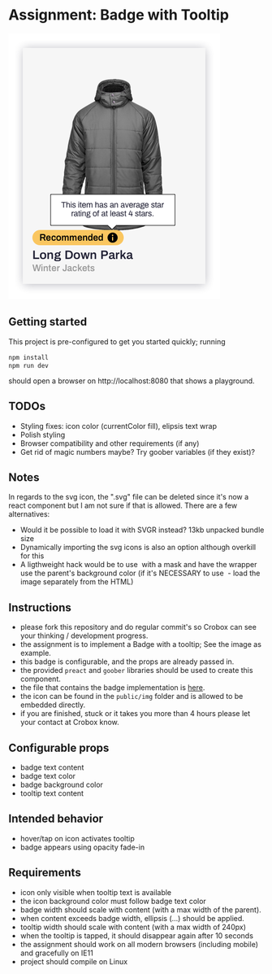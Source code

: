 # Assignment: Badge with Tooltip

![Assignment](assignment.png)

## Getting started
This project is pre-configured to get you started quickly; running
```
npm install
npm run dev
```
should open a browser on http://localhost:8080 that shows a playground.

## TODOs
- Styling fixes: icon color (currentColor fill), elipsis text wrap
- Polish styling
- Browser compatibility and other requirements (if any)
- Get rid of magic numbers maybe? Try goober variables (if they exist)?

## Notes
In regards to the svg icon, the ".svg" file can be deleted since it's now a react component but I am not sure if that is allowed.
There are a few alternatives:
- Would it be possible to load it with SVGR instead? 13kb unpacked bundle size
- Dynamically importing the svg icons is also an option although overkill for this
- A ligthweight hack would be to use <img> with a mask and have the wrapper use the parent's background color (if it's NECESSARY to use <img> - load the image separately from the HTML)

## Instructions
- please fork this repository and do regular commit's so Crobox can see your thinking / development progress.
- the assignment is to implement a Badge with a tooltip; See the image as example.
- this badge is configurable, and the props are already passed in.
- the provided `preact` and `goober` libraries should be used to create this component.
- the file that contains the badge implementation is [here](src/badge/index.js).
- the icon can be found in the `public/img` folder and is allowed to be embedded directly.
- if you are finished, stuck or it takes you more than 4 hours please let your contact at Crobox know.

## Configurable props
- badge text content
- badge text color
- badge background color
- tooltip text content

## Intended behavior
- hover/tap on icon activates tooltip
- badge appears using opacity fade-in

## Requirements
- icon only visible when tooltip text is available
- the icon background color must follow badge text color
- badge width should scale with content (with a max width of the parent).
- when content exceeds badge width, ellipsis (…) should be applied.
- tooltip width should scale with content (with a max width of 240px)
- when the tooltip is tapped, it should disappear again after 10 seconds
- the assignment should work on all modern browsers (including mobile) and gracefully on IE11
- project should compile on Linux

